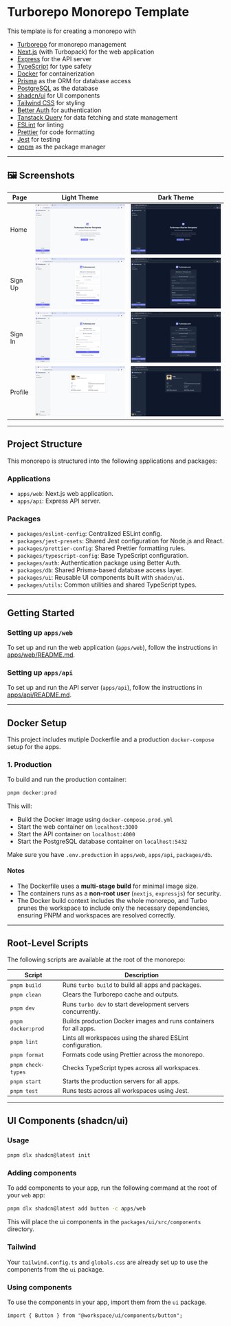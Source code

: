 # Turborepo Monorepo Template

This template is for creating a monorepo with

- [Turborepo](https://turborepo.com/) for monorepo management
- [Next.js](https://nextjs.org/) (with Turbopack) for the web application
- [Express](https://expressjs.com/) for the API server
- [TypeScript](https://www.typescriptlang.org/) for type safety
- [Docker](https://www.docker.com/) for containerization
- [Prisma](https://www.prisma.io/) as the ORM for database access
- [PostgreSQL](https://www.postgresql.org/) as the database
- [shadcn/ui](https://ui.shadcn.com/) for UI components
- [Tailwind CSS](https://tailwindcss.com/) for styling
- [Better Auth](https://www.better-auth.com/) for authentication
- [Tanstack Query](https://tanstack.com/query/latest) for data fetching and state management
- [ESLint](https://eslint.org/) for linting
- [Prettier](https://prettier.io/) for code formatting
- [Jest](https://jestjs.io/) for testing
- [pnpm](https://pnpm.io/) as the package manager

---

## 🖼 Screenshots

| Page    | Light Theme                          | Dark Theme                               |
| ------- | ------------------------------------ | ---------------------------------------- |
| Home    | ![Home Light](assets/home.png)       | ![Home Dark](assets/home-dark.png)       |
| Sign Up | ![Sign Up Light](assets/sign-up.png) | ![Sign Up Dark](assets/sign-up-dark.png) |
| Sign In | ![Sign In Light](assets/sign-in.png) | ![Sign In Dark](assets/sign-in-dark.png) |
| Profile | ![Profile Light](assets/profile.png) | ![Profile Dark](assets/profile-dark.png) |

---

## Project Structure

This monorepo is structured into the following applications and packages:

### Applications

- `apps/web`: Next.js web application.
- `apps/api`: Express API server.

### Packages

- `packages/eslint-config`: Centralized ESLint config.
- `packages/jest-presets`: Shared Jest configuration for Node.js and React.
- `packages/prettier-config`: Shared Prettier formatting rules.
- `packages/typescript-config`: Base TypeScript configuration.
- `packages/auth`: Authentication package using Better Auth.
- `packages/db`: Shared Prisma-based database access layer.
- `packages/ui`: Reusable UI components built with `shadcn/ui`.
- `packages/utils`: Common utilities and shared TypeScript types.

---

## Getting Started

### Setting up `apps/web`

To set up and run the web application (`apps/web`), follow the instructions in [apps/web/README.md](apps/web/README.md).

### Setting up `apps/api`

To set up and run the API server (`apps/api`), follow the instructions in [apps/api/README.md](apps/api/README.md).

---

## Docker Setup

This project includes mutiple Dockerfile and a production `docker-compose` setup for the apps.

### 1. Production

To build and run the production container:

```bash
pnpm docker:prod
```

This will:

- Build the Docker image using `docker-compose.prod.yml`
- Start the web container on `localhost:3000`
- Start the API container on `localhost:4000`
- Start the PostgreSQL database container on `localhost:5432`

Make sure you have `.env.production` in `apps/web`, `apps/api`, `packages/db`.

#### Notes

- The Dockerfile uses a **multi-stage build** for minimal image size.
- The containers runs as a **non-root user** (`nextjs`, `expressjs`) for security.
- The Docker build context includes the whole monorepo, and Turbo prunes the workspace to include only the necessary dependencies, ensuring PNPM and workspaces are resolved correctly.

---

## Root-Level Scripts

The following scripts are available at the root of the monorepo:

| Script             | Description                                                       |
| ------------------ | ----------------------------------------------------------------- |
| `pnpm build`       | Runs `turbo build` to build all apps and packages.                |
| `pnpm clean`       | Clears the Turborepo cache and outputs.                           |
| `pnpm dev`         | Runs `turbo dev` to start development servers concurrently.       |
| `pnpm docker:prod` | Builds production Docker images and runs containers for all apps. |
| `pnpm lint`        | Lints all workspaces using the shared ESLint configuration.       |
| `pnpm format`      | Formats code using Prettier across the monorepo.                  |
| `pnpm check-types` | Checks TypeScript types across all workspaces.                    |
| `pnpm start`       | Starts the production servers for all apps.                       |
| `pnpm test`        | Runs tests across all workspaces using Jest.                      |

---

## UI Components (shadcn/ui)

### Usage

```bash
pnpm dlx shadcn@latest init
```

### Adding components

To add components to your app, run the following command at the root of your `web` app:

```bash
pnpm dlx shadcn@latest add button -c apps/web
```

This will place the ui components in the `packages/ui/src/components` directory.

### Tailwind

Your `tailwind.config.ts` and `globals.css` are already set up to use the components from the `ui` package.

### Using components

To use the components in your app, import them from the `ui` package.

```tsx
import { Button } from "@workspace/ui/components/button";
```
